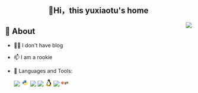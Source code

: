 <h2 align="center">👋Hi，this yuxiaotu's home</h2>

<img align="right" src="https://github-readme-stats.vercel.app/api?username=yuxiaotu&show_icons=true&hide_border=true">

## 🧐 About

- 👨‍💻 I don't have blog
- 📫 I am a rookie
- 🌱 Languages and Tools: 

    <div>
        <code><img height="20" src="https://sdtimes.com/wp-content/uploads/2018/03/jW4dnFtA_400x400.jpg"></code>
        <code><img height="20" src="https://raw.githubusercontent.com/github/explore/80688e429a7d4ef2fca1e82350fe8e3517d3494d/topics/python/python.png"></code>
        <code><img height="20" src="https://html5hive.org/wp-content/uploads/2014/06/js_800x800.jpg"></code>
        <code><img height="20" src="https://vuejs.org/images/logo.png"></code>
        <code><img height="20" src="https://raw.githubusercontent.com/github/explore/80688e429a7d4ef2fca1e82350fe8e3517d3494d/topics/linux/linux.png"></code>
        <code><img height="20" src="https://cdn.svgporn.com/logos/visual-studio-code.svg"></code>
        <code><img height="20" src="https://raw.githubusercontent.com/github/explore/80688e429a7d4ef2fca1e82350fe8e3517d3494d/topics/git/git.png"></code>
    </div>

